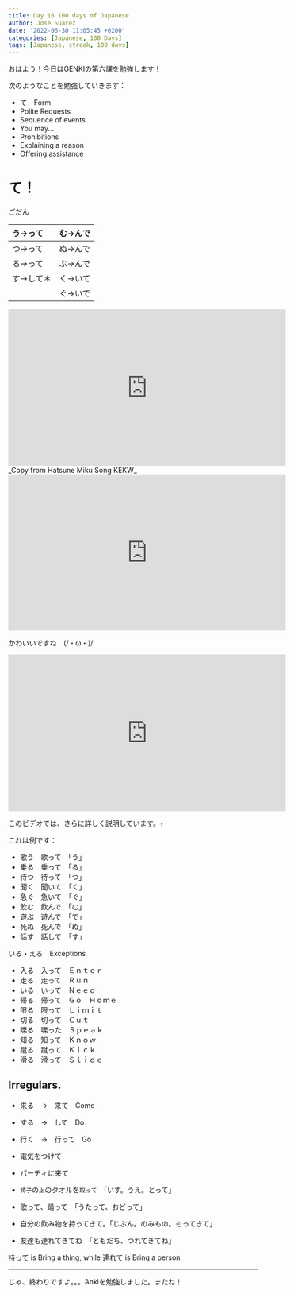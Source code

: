 ```yaml
---
title: Day 16 100 days of Japanese
author: Jose Suarez
date: '2022-06-30 11:05:45 +0200'
categories: [Japanese, 100 Days]
tags: [Japanese, streak, 100 days]
---
```


おはよう！今日はGENKIの第六課を勉強します！

次のようなことを勉強していきます：
* て　Form
* Polite Requests
* Sequence of events
* You may...
* Prohibitions
* Explaining a reason
* Offering assistance

# て！
ごだん

| う→って  | む→んで                                                                                                                                  |
|:------|:--------------------------------------------------------------------------------------------------------------------------------------|
| つ→って  | ぬ→んで                                                                                                                                  |
| る→って  | ぶ→んで                                                                                                                                  |
| す→して＊ | く→<span style="background-color: var(--background-primary); color: var(--text-normal); font-family: var(--font-interface);">いて</span> |
|       | ぐ→いで                                                                                                                                  |  

<iframe width="560" height="315" src="https://www.youtube.com/embed/Dfh5FyVdhUI" title="YouTube video player" frameborder="0" allow="accelerometer; autoplay; clipboard-write; encrypted-media; gyroscope; picture-in-picture" allowfullscreen></iframe>
_Copy from Hatsune Miku Song KEKW_

<iframe width="560" height="315" src="https://www.youtube.com/embed/qUOEE_zPOtc" title="YouTube video player" frameborder="0" allow="accelerometer; autoplay; clipboard-write; encrypted-media; gyroscope; picture-in-picture" allowfullscreen></iframe>

かわいいですね　(/・ω・)/

<iframe width="560" height="315" src="https://www.youtube.com/embed/2ARid5LeHAw" title="YouTube video player" frameborder="0" allow="accelerometer; autoplay; clipboard-write; encrypted-media; gyroscope; picture-in-picture" allowfullscreen></iframe>

このビデオでは、さらに詳しく説明しています。`↑`

これは例です：
* 歌う　歌って　「う」
* 乗る　乗って　「る」
* 待つ　待って　「つ」
* 聞く　聞いて　「く」
* 急ぐ　急いて　「ぐ」
* 飲む　飲んで　「む」
* 遊ぶ　遊んで　「で」
* 死ぬ　死んで　「ぬ」
* 話す　話して　「す」

いる・える　Exceptions

* 入る　入って　Ｅｎｔｅｒ
* 走る　走って　Ｒｕｎ
* いる　いって　Ｎｅｅｄ
* 帰る　帰って　Ｇｏ　Ｈｏｍｅ
* 限る　限って　Ｌｉｍｉｔ
* 切る　切って　Ｃｕｔ
* 喋る　喋った　Ｓｐｅａｋ
* 知る　知って　Ｋｎｏｗ
* 蹴る　蹴って　Ｋｉｃｋ
* 滑る　滑って　Ｓｌｉｄｅ

## Irregulars.

* 来る　→　来て　Come
* する　→　して　Do
* 行く　→　行って　Go

* 電気をつけて
* パーチィに来て
* `椅子`の`上`のタオルを`取って`　「いす。うえ。とって」
* 歌って、踊って　「うたって、おどって」
* 自分の飲み物を持ってきて。「じぶん。のみもの。もってきて」
* 友達も連れてきてね　「ともだち、つれてきてね」

持って is Bring a thing, while 連れて is Bring a person.

---

じゃ、終わりですよ。。。Ankiを勉強しました。またね！